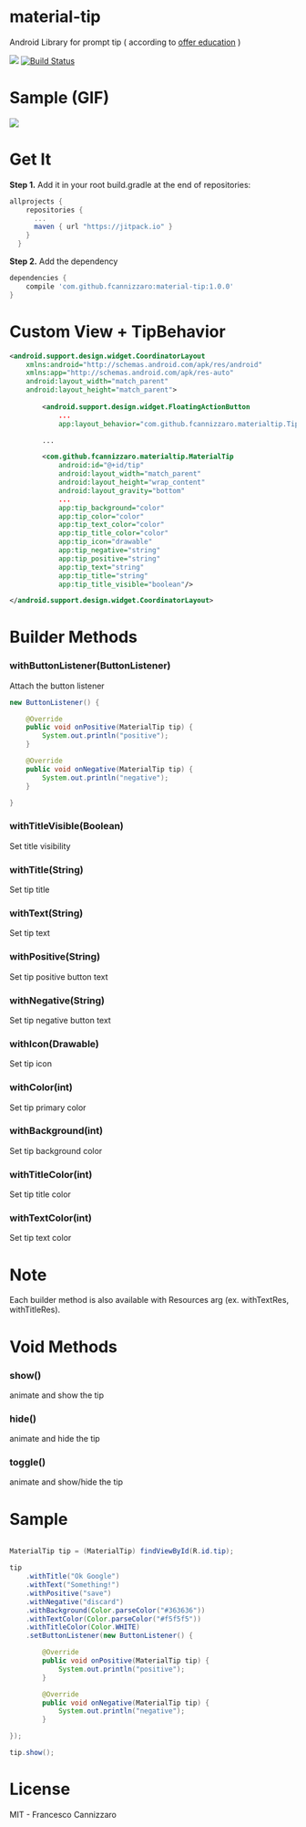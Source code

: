 # material-tip
Android Library for prompt tip ( according to [offer education](https://www.google.com/design/spec/growth-communications/onboarding.html#onboarding-quickstart) )

[![](https://jitpack.io/v/fcannizzaro/material-tip.svg)](https://jitpack.io/#fcannizzaro/material-tip)
[![Build Status](https://travis-ci.org/fcannizzaro/material-tip.svg?branch=master)](https://travis-ci.org/fcannizzaro/material-tip)

# Sample (GIF)

![](https://raw.githubusercontent.com/fcannizzaro/material-tip/master/preview.gif)

# Get It 

**Step 1.** Add it in your root build.gradle at the end of repositories:

```gradle
allprojects {
    repositories {
      ...
      maven { url "https://jitpack.io" }
    }
  }
```

**Step 2.** Add the dependency


```gradle
dependencies {
    compile 'com.github.fcannizzaro:material-tip:1.0.0'
}
```

# Custom View + TipBehavior

```xml
<android.support.design.widget.CoordinatorLayout
    xmlns:android="http://schemas.android.com/apk/res/android"
    xmlns:app="http://schemas.android.com/apk/res-auto"
    android:layout_width="match_parent"
    android:layout_height="match_parent">
    
    	<android.support.design.widget.FloatingActionButton
       		...
        	app:layout_behavior="com.github.fcannizzaro.materialtip.TipBehavior"/>

    	...

    	<com.github.fcannizzaro.materialtip.MaterialTip
			android:id="@+id/tip"
			android:layout_width="match_parent"
			android:layout_height="wrap_content"
			android:layout_gravity="bottom"
			...
			app:tip_background="color"
			app:tip_color="color"
			app:tip_text_color="color"
			app:tip_title_color="color"
			app:tip_icon="drawable"
			app:tip_negative="string"
			app:tip_positive="string"
			app:tip_text="string"
			app:tip_title="string"
			app:tip_title_visible="boolean"/>

</android.support.design.widget.CoordinatorLayout>
```

# Builder Methods

### withButtonListener(ButtonListener)
Attach the button listener

```java
new ButtonListener() {

	@Override
	public void onPositive(MaterialTip tip) {
		System.out.println("positive");
    }

    @Override
    public void onNegative(MaterialTip tip) {
		System.out.println("negative");
	}

}
```

### withTitleVisible(Boolean)
Set title visibility

### withTitle(String)
Set tip title

### withText(String)
Set tip text

### withPositive(String)
Set tip positive button text

### withNegative(String)
Set tip negative button text

### withIcon(Drawable)
Set tip icon

### withColor(int)
Set tip primary color

### withBackground(int)
Set tip background color

### withTitleColor(int)
Set tip title color

### withTextColor(int)
Set tip text color

# Note
Each builder method is also available with Resources arg (ex. withTextRes, withTitleRes).

# Void Methods

### show()
animate and show the tip

### hide()
animate and hide the tip

### toggle()
animate and show/hide the tip

# Sample
```java

MaterialTip tip = (MaterialTip) findViewById(R.id.tip);

tip
	.withTitle("Ok Google")
	.withText("Something!")
    .withPositive("save")
    .withNegative("discard")
    .withBackground(Color.parseColor("#363636"))
    .withTextColor(Color.parseColor("#f5f5f5"))
    .withTitleColor(Color.WHITE)
    .setButtonListener(new ButtonListener() {

        @Override
        public void onPositive(MaterialTip tip) {
        	System.out.println("positive");
        }

        @Override
        public void onNegative(MaterialTip tip) {
        	System.out.println("negative");
        }

});

tip.show();
```

# License
MIT - Francesco Cannizzaro

